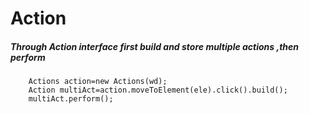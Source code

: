 # Action 


  ##### Through Action interface first build and store multiple actions ,then perform
		
		Actions action=new Actions(wd);
		Action multiAct=action.moveToElement(ele).click().build();
		multiAct.perform();
				